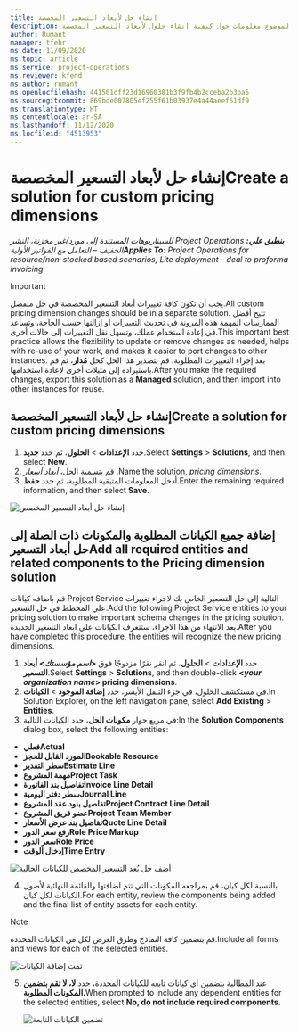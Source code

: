 ```yaml
---
title: إنشاء حل لأبعاد التسعير المخصصة
description: يوفر هذا الموضوع معلومات حول كيفية إنشاء حلول لأبعاد التسعير المخصصة.
author: Rumant
manager: tfehr
ms.date: 11/09/2020
ms.topic: article
ms.service: project-operations
ms.reviewer: kfend
ms.author: rumant
ms.openlocfilehash: 441501dff23d16960381b3f9fb4b2cceba2b3ba5
ms.sourcegitcommit: 869bde007805ef255f61b03937e4a44aeef61df9
ms.translationtype: HT
ms.contentlocale: ar-SA
ms.lasthandoff: 11/12/2020
ms.locfileid: "4513953"
---
```

# <a name="create-a-solution-for-custom-pricing-dimensions"></a><span data-ttu-id="8044a-103">إنشاء حل لأبعاد التسعير المخصصة</span><span class="sxs-lookup"><span data-stu-id="8044a-103">Create a solution for custom pricing dimensions</span></span>

 <span data-ttu-id="8044a-104">_**ينطبق علي:** ‏‫Project Operations للسيناريوهات المستندة إلى مورد/غير مخزنة‬، ‏‫النشر الخفيف – التعامل مع الفواتير الأولية‬_</span><span class="sxs-lookup"><span data-stu-id="8044a-104">_**Applies To:** Project Operations for resource/non-stocked based scenarios, Lite deployment - deal to proforma invoicing_</span></span> 

>[!IMPORTANT]
><span data-ttu-id="8044a-105">يجب أن تكون كافة تغييرات أبعاد التسعير المخصصة في حل منفصل.</span><span class="sxs-lookup"><span data-stu-id="8044a-105">All custom pricing dimension changes should be in a separate solution.</span></span> <span data-ttu-id="8044a-106">تتيح أفضل الممارسات المهمة هذه المرونة في تحديث التغييرات أو إزالتها حسب الحاجة، وتساعد في إعادة استخدام عملك، وتسهل نقل التغييرات إلى حالات أخرى.</span><span class="sxs-lookup"><span data-stu-id="8044a-106">This important best practice allows the flexibility to update or remove changes as needed, helps with re-use of your work, and makes it easier to port changes to other instances.</span></span> <span data-ttu-id="8044a-107">بعد إجراء التغييرات المطلوبة، قم بتصدير هذا الحل كحل **مُدار**، ثم قم باستيراده إلى مثيلات أخرى لإعادة استخدامها.</span><span class="sxs-lookup"><span data-stu-id="8044a-107">After you make the required changes, export this solution as a **Managed** solution, and then import into other instances for reuse.</span></span>

## <a name="create-a-solution-for-custom-pricing-dimensions"></a><span data-ttu-id="8044a-108">إنشاء حل لأبعاد التسعير المخصصة</span><span class="sxs-lookup"><span data-stu-id="8044a-108">Create a solution for custom pricing dimensions</span></span>

1.  <span data-ttu-id="8044a-109">حدد **الإعدادات** > **الحلول**، ثم حدد **جديد**.</span><span class="sxs-lookup"><span data-stu-id="8044a-109">Select **Settings** > **Solutions**, and then select **New**.</span></span>
2.  <span data-ttu-id="8044a-110">قم بتسمية الحل، *أبعاد أسعار <your organization name>*.</span><span class="sxs-lookup"><span data-stu-id="8044a-110">Name the solution, *<your organization name> pricing dimensions*.</span></span>
3. <span data-ttu-id="8044a-111">أدخل المعلومات المتبقية المطلوبة، ثم حدد **حفظ**.</span><span class="sxs-lookup"><span data-stu-id="8044a-111">Enter the remaining required information, and then select **Save**.</span></span>

  ![إنشاء حل أبعاد التسعير المخصص](./media/Creation-of-custom-pricing-dimension-solution.png)
 
## <a name="add-all-required-entities-and-related-components-to-the-pricing-dimension-solution"></a><span data-ttu-id="8044a-113">إضافة جميع الكيانات المطلوبة والمكونات ذات الصلة إلى حل أبعاد التسعير</span><span class="sxs-lookup"><span data-stu-id="8044a-113">Add all required entities and related components to the Pricing dimension solution</span></span>

<span data-ttu-id="8044a-114">قم باضافه كيانات Project Service التالية إلى حل التسعير الخاص بك لاجراء تغييرات علي المخطط في حل التسعير.</span><span class="sxs-lookup"><span data-stu-id="8044a-114">Add the following Project Service entities to your pricing solution to make important schema changes in the pricing solution.</span></span> <span data-ttu-id="8044a-115">بعد الانتهاء من هذا الاجراء، ستتعرف الكيانات علي ابعاد التسعير الجديدة.</span><span class="sxs-lookup"><span data-stu-id="8044a-115">After you have completed this procedure, the entities will recognize the new pricing dimensions.</span></span>

1.  <span data-ttu-id="8044a-116">حدد **الإعدادات** > **الحلول**، ثم انقر نقرًا مزدوجًا فوق **<*اسم مؤسستك*> أبعاد التسعير**.</span><span class="sxs-lookup"><span data-stu-id="8044a-116">Select **Settings** > **Solutions**, and then double-click **<*your organization name*> pricing dimensions**.</span></span>
2.  <span data-ttu-id="8044a-117">في مستكشف الحلول، في جزء التنقل الأيسر، حدد **إضافة الموجود** > **الكيانات**.</span><span class="sxs-lookup"><span data-stu-id="8044a-117">In Solution Explorer, on the left navigation pane, select **Add Existing** > **Entities**.</span></span>
3.  <span data-ttu-id="8044a-118">في مربع حوار **مكونات الحل**، حدد الكيانات التالية:</span><span class="sxs-lookup"><span data-stu-id="8044a-118">In the **Solution Components** dialog box, select the following entities:</span></span>
 
   - <span data-ttu-id="8044a-119">**فعلي**</span><span class="sxs-lookup"><span data-stu-id="8044a-119">**Actual**</span></span>
   - <span data-ttu-id="8044a-120">**المورد القابل للحجز**</span><span class="sxs-lookup"><span data-stu-id="8044a-120">**Bookable Resource**</span></span>
   - <span data-ttu-id="8044a-121">**سطر التقدير**</span><span class="sxs-lookup"><span data-stu-id="8044a-121">**Estimate Line**</span></span>
   - <span data-ttu-id="8044a-122">**مهمة المشروع**</span><span class="sxs-lookup"><span data-stu-id="8044a-122">**Project Task**</span></span>
   - <span data-ttu-id="8044a-123">**تفاصيل بند الفاتورة**</span><span class="sxs-lookup"><span data-stu-id="8044a-123">**Invoice Line Detail**</span></span>
   - <span data-ttu-id="8044a-124">**سطر دفتر اليومية**</span><span class="sxs-lookup"><span data-stu-id="8044a-124">**Journal Line**</span></span>
   - <span data-ttu-id="8044a-125">**تفاصيل بنود عقد المشروع**</span><span class="sxs-lookup"><span data-stu-id="8044a-125">**Project Contract Line Detail**</span></span>
   - <span data-ttu-id="8044a-126">**عضو فريق المشروع**</span><span class="sxs-lookup"><span data-stu-id="8044a-126">**Project Team Member**</span></span>
   - <span data-ttu-id="8044a-127">**تفاصيل بند عرض الأسعار‬**</span><span class="sxs-lookup"><span data-stu-id="8044a-127">**Quote Line Detail**</span></span>
   - <span data-ttu-id="8044a-128">**رفع سعر الدور**</span><span class="sxs-lookup"><span data-stu-id="8044a-128">**Role Price Markup**</span></span>
   - <span data-ttu-id="8044a-129">**سعر الدور**</span><span class="sxs-lookup"><span data-stu-id="8044a-129">**Role Price**</span></span>
   - <span data-ttu-id="8044a-130">**إدخال الوقت**</span><span class="sxs-lookup"><span data-stu-id="8044a-130">**Time Entry**</span></span>
 
   ![أضف حل بُعد التسعير المخصص للكيانات الحالية](./media/Existing-entities-to-PD-solution.png)
 
 4. <span data-ttu-id="8044a-132">بالنسبة لكل كيان، قم بمراجعه المكونات التي تتم اضافتها والقائمة النهائية لأصول الكيانات لكل كيان.</span><span class="sxs-lookup"><span data-stu-id="8044a-132">For each entity, review the components being added and the final list of entity assets for each entity.</span></span> 

   >[!NOTE]
   > <span data-ttu-id="8044a-133">قم بتضمين كافة النماذج وطرق العرض لكل من الكيانات المحددة.</span><span class="sxs-lookup"><span data-stu-id="8044a-133">Include all forms and views for each of the selected entities.</span></span>

  ![تمت إضافة الكيانات](./media/solution-component-selection.png)


5.  <span data-ttu-id="8044a-135">عند المطالبة بتضمين أي كيانات تابعه للكيانات المحددة، حدد **لا، لا تقم بتضمين المكونات المطلوبة.**</span><span class="sxs-lookup"><span data-stu-id="8044a-135">When prompted to include any dependent entities for the selected entities, select **No, do not include required components.**</span></span>

    ![تضمين الكيانات التابعة](./media/Do-not-include-required.png)
